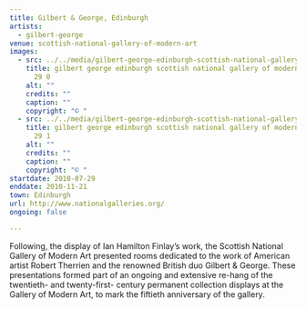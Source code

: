 ```yaml
---
title: Gilbert & George, Edinburgh
artists:
  - gilbert-george
venue: scottish-national-gallery-of-modern-art
images:
  - src: ../../media/gilbert-george-edinburgh-scottish-national-gallery-of-modern-art-2010-07-29-0.webp
    title: gilbert george edinburgh scottish national gallery of modern art 2010 07
      29 0
    alt: ""
    credits: ""
    caption: ""
    copyright: "© "
  - src: ../../media/gilbert-george-edinburgh-scottish-national-gallery-of-modern-art-2010-07-29-1.webp
    title: gilbert george edinburgh scottish national gallery of modern art 2010 07
      29 1
    alt: ""
    credits: ""
    caption: ""
    copyright: "© "
startdate: 2010-07-29
enddate: 2010-11-21
town: Edinburgh
url: http://www.nationalgalleries.org/
ongoing: false

---
```


Following, the display of Ian Hamilton Finlay’s work, the Scottish National Gallery of Modern Art presented rooms dedicated to the work of American artist Robert Therrien and the renowned British duo Gilbert & George. These presentations formed part of an ongoing and extensive re-hang of the twentieth- and twenty-first- century permanent collection displays at the Gallery of Modern Art, to mark the fiftieth anniversary of the gallery.